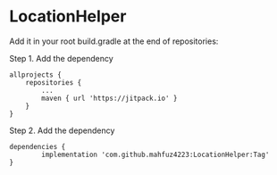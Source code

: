 # LocationHelper


Add it in your root build.gradle at the end of repositories:

Step 1. Add the dependency

	allprojects {
		repositories {
			...
			maven { url 'https://jitpack.io' }
		}
	}
Step 2. Add the dependency

	dependencies {
	        implementation 'com.github.mahfuz4223:LocationHelper:Tag'
	}
